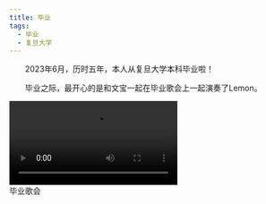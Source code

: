 ```yaml
---
title: 毕业
tags: 
  - 毕业
  - 复旦大学
---
```


<style>
p{
text-indent: 2em; /*首行缩进*/
}
</style>

2023年6月，历时五年，本人从复旦大学本科毕业啦！

毕业之际，最开心的是和文宝一起在毕业歌会上一起演奏了Lemon。

<div class="video-container">
  <video controls="" name="media">
      <source src="../assets/graduation/video/grad_song.MP4" type="video/mp4">
      Your browser does not support the video tag.
  </video>
  <figcaption class="video-title">毕业歌会</figcaption>
</div>
